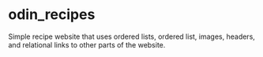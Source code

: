 # odin_recipes
Simple recipe website that uses ordered lists, ordered list, images, headers, and relational links to other parts of the website.